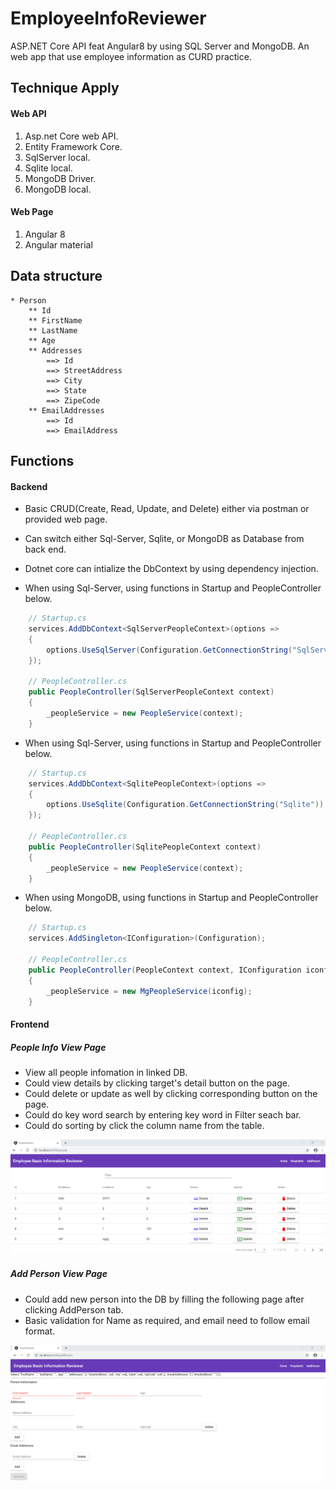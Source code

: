 # EmployeeInfoReviewer
ASP.NET Core API feat Angular8 by using SQL Server and MongoDB. An web app that use employee information as CURD practice. 
 
## Technique Apply
#### Web API
1. Asp.net Core web API.
2. Entity Framework Core.
3. SqlServer local.
4. Sqlite local.
5. MongoDB Driver.
6. MongoDB local.

#### Web Page
1. Angular 8
2. Angular material

## Data structure
    * Person
        ** Id
        ** FirstName
        ** LastName
        ** Age
        ** Addresses
            ==> Id
            ==> StreetAddress
            ==> City
            ==> State
            ==> ZipeCode
        ** EmailAddresses
            ==> Id
            ==> EmailAddress

## Functions
#### Backend
* Basic CRUD(Create, Read, Update, and Delete) either via postman or provided web page.

* Can switch either Sql-Server, Sqlite, or MongoDB as Database from back end.

* Dotnet core can intialize the DbContext by using dependency injection.

* When using Sql-Server, using functions in Startup and PeopleController below.

```csharp
    // Startup.cs
    services.AddDbContext<SqlServerPeopleContext>(options =>
    {
        options.UseSqlServer(Configuration.GetConnectionString("SqlServer"));
    });
    
    // PeopleController.cs
    public PeopleController(SqlServerPeopleContext context)
    {
        _peopleService = new PeopleService(context);
    }
```

* When using Sql-Server, using functions in Startup and PeopleController below.

```csharp
    // Startup.cs
    services.AddDbContext<SqlitePeopleContext>(options =>
    {
        options.UseSqlite(Configuration.GetConnectionString("Sqlite"));
    });
    
    // PeopleController.cs
    public PeopleController(SqlitePeopleContext context)
    {
        _peopleService = new PeopleService(context);
    }
```

* When using MongoDB, using functions in Startup and PeopleController below.

```csharp
    // Startup.cs
    services.AddSingleton<IConfiguration>(Configuration);

    // PeopleController.cs
    public PeopleController(PeopleContext context, IConfiguration iconfig)
    {
        _peopleService = new MgPeopleService(iconfig);
    }
```

#### Frontend
##### People Info View Page
* View all people infomation in linked DB.
* Could view details by clicking target's detail button on the page.
* Could delete or update as well by clicking corresponding button on the page.
* Could do key word search by entering key word in Filter seach bar.
* Could do sorting by click the column name from the table.

![image](https://github.com/TheNickDeveloper/EmployeeInfoReviewer/blob/master/images/PeopleInfoView.png)


##### Add Person View Page
* Could add new person into the DB by filling the following page after clicking AddPerson tab.
* Basic validation for Name as required, and email need to follow email format.

![image](https://github.com/TheNickDeveloper/EmployeeInfoReviewer/blob/master/images/AddPersonView.png)

